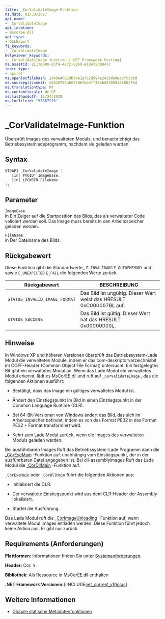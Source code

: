 ```yaml
---
title: _CorValidateImage-Funktion
ms.date: 03/30/2017
api_name:
- _CorValidateImage
api_location:
- mscoree.dll
api_type:
- DLLExport
f1_keywords:
- _CorValidateImage
helpviewer_keywords:
- _CorValidateImage function [.NET Framework hosting]
ms.assetid: 0117e080-05f9-4772-885d-e1847230947c
topic_type:
- apiref
ms.openlocfilehash: 2d49a40610bd0e1a7629594e245bde9eacfcc06d
ms.sourcegitcommit: d8020797a6657d0fbbdff362b80300815f682f94
ms.translationtype: MT
ms.contentlocale: de-DE
ms.lasthandoff: 11/24/2020
ms.locfileid: "95687976"
---
```

# <a name="_corvalidateimage-function"></a>_CorValidateImage-Funktion

Überprüft Images des verwalteten Moduls, und benachrichtigt das Betriebssystemladeprogramm, nachdem sie geladen wurden.  
  
## <a name="syntax"></a>Syntax  
  
```cpp  
STDAPI _CorValidateImage (
   [in] PVOID* ImageBase,  
   [in] LPCWSTR FileName  
);  
```  
  
## <a name="parameters"></a>Parameter  

 `ImageBase`  
 in Ein Zeiger auf die Startposition des Bilds, das als verwalteter Code validiert werden soll. Das Image muss bereits in den Arbeitsspeicher geladen werden.  
  
 `FileName`  
 in Der Dateiname des Bilds.  
  
## <a name="return-value"></a>Rückgabewert  

 Diese Funktion gibt die Standardwerte,, `E_INVALIDARG` `E_OUTOFMEMORY` und sowie `E_UNEXPECTED` `E_FAIL` die folgenden Werte zurück.  
  
|Rückgabewert|BESCHREIBUNG|  
|------------------|-----------------|  
|`STATUS_INVALID_IMAGE_FORMAT`|Das Bild ist ungültig. Dieser Wert weist das HRESULT 0xC000007BL auf.|  
|`STATUS_SUCCESS`|Das Bild ist gültig. Dieser Wert hat das HRESULT 0x00000000L.|  
  
## <a name="remarks"></a>Hinweise  

 In Windows XP und höheren Versionen überprüft das Betriebssystem-Lade Modul die verwalteten Module, indem er das com-deskriptorverzeichnisbit im COFF-Header (Common Object File Format) untersucht. Ein festgelegtes Bit gibt ein verwaltetes Modul an. Wenn das Lade Modul ein verwaltetes Modul erkennt, lädt es MsCorEE.dll und ruft auf `_CorValidateImage` , das die folgenden Aktionen ausführt:  
  
- Bestätigt, dass das Image ein gültiges verwaltetes Modul ist.  
  
- Ändert den Einstiegspunkt im Bild in einen Einstiegspunkt in der Common Language Runtime (CLR).  
  
- Bei 64-Bit-Versionen von Windows ändert das Bild, das sich im Arbeitsspeicher befindet, indem es von das Format PE32 in das Format PE32 + Format transformiert wird.  
  
- Kehrt zum Lade Modul zurück, wenn die Images des verwalteten Moduls geladen werden.  
  
 Bei ausführbaren Images Ruft das Betriebssystem-Lade Programm dann die [_CorExeMain](corexemain-function.md) -Funktion auf, unabhängig vom Einstiegspunkt, der in der ausführbaren Datei angegeben ist. Bei dll-assemblyimages Ruft das Lade Modul die [_CorDllMain](cordllmain-function.md) -Funktion auf.  
  
 `_CorExeMain` oder `_CorDllMain` führt die folgenden Aktionen aus:  
  
- Initialisiert die CLR.  
  
- Der verwaltete Einstiegspunkt wird aus dem CLR-Header der Assembly lokalisiert.  
  
- Startet die Ausführung.  
  
 Das Lade Modul ruft die [_CorImageUnloading](corimageunloading-function.md) -Funktion auf, wenn verwaltete Modul Images entladen werden. Diese Funktion führt jedoch keine Aktion aus. Er gibt nur zurück.  
  
## <a name="requirements"></a>Requirements (Anforderungen)  

 **Plattformen:** Informationen finden Sie unter [Systemanforderungen](../../get-started/system-requirements.md).  
  
 **Header:** Cor. h  
  
 **Bibliothek:** Als Ressource in MsCorEE.dll enthalten  
  
 **.NET Framework Versionen:**[!INCLUDE[net_current_v10plus](../../../../includes/net-current-v10plus-md.md)]  
  
## <a name="see-also"></a>Weitere Informationen

- [Globale statische Metadatenfunktionen](../metadata/metadata-global-static-functions.md)
